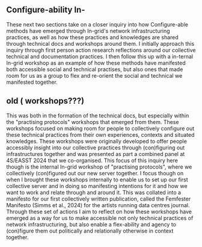 ## Configure-ability In-
These next two sections take on a closer inquiry into how Configure-able methods have emerged through In-grid's network infrastructuring practices, as well as how these practices and knowledges are shared through technical docs and workshops around them. I initially approach this inquiry through first person action research reflections around our collective technical and documentation practices. I then follow this up with a in-ternal In-grid workshop as an example of how these methods have manifested both accessible social and technical practises, but also ones that made room for us as a group to flex and re-orient the social and technical we manifested together.

## old ( workshops???)

This was both in the formation of the technical docs, but especially within the "practising protocols" workshops that emerged from them. These workshops focused on making room for people to collectively configure out these technical practices from their own experiences, contexts and situated knowledges. These workshops were originally developed to offer people accessibly insight into our collective practices through (con)figuring out infrastructures together and was presented as part a combined panel at 4S/EASST 2024 that we co-organised. This focus of this inquiry here though is the internal In-grid workshop of "practising protocols", where we collectively (con)figured out our new server together. I focus though on when I brought these workshops internally to enable us to set up our first collective server and in doing so manifesting intentions for it and how we want to work and relate through and around it. This was collated into a manifesto for our first collectively written publication, called the Femfester Manifesto (Simms et al., 2024) for the artists running data centres journal. Through these set of actions I aim to reflect on how these workshops have emerged as a way for us to make accessible not only technical practices of network infrastructuring, but also enable a flex-ability and agency to (con)figure them out politically and relationally otherwise in context together.